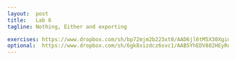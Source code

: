 ```yaml
---
layout:  post
title:   Lab 6
tagline: Nothing, Either and exporting

exercises: https://www.dropbox.com/sh/bp72mjm2b223xt0/AAD6jl6tM5X30XgidrrNuHHLa?dl=1
optional:  https://www.dropbox.com/sh/6gk8xizdcz6svc1/AAB5YhEDV882HEyRukXxDM_wa?dl=1
---
```


